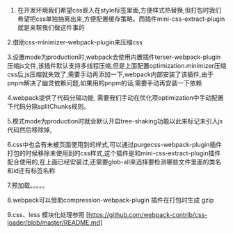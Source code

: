 1. 在开发环境我们希望css嵌入在style标签里面,方便样式热替换,但打包时我们希望把css单独抽离出来,方便配置缓存策略。而插件mini-css-extract-plugin就是来帮我们做这件事的


2.借助css-minimizer-webpack-plugin来压缩css


3.设置mode为production时,webpack会使用内置插件terser-webpack-plugin压缩js文件,该插件默认支持多线程压缩,但是上面配置optimization.minimizer压缩css后,js压缩就失效了,需要手动再添加一下,webpack内部安装了该插件,由于pnpm解决了幽灵依赖问题,如果用的pnpm的话,需要手动再安装一下依赖


4.webpack提供了代码分隔功能, 需要我们手动在优化项optimization中手动配置下代码分隔splitChunks规则。


5.模式mode为production时就会默认开启tree-shaking功能以此来标记未引入js代码然后移除掉, 


6.css中也会有未被页面使用到的样式,可以通过purgecss-webpack-plugin插件打包的时候移除未使用到的css样式,这个插件是和mini-css-extract-plugin插件配合使用的,在上面已经安装过,还需要glob-all来选择要检测哪些文件里面的类名和id还有标签名称


7.预加载。。。。。


8.webpack可以借助compression-webpack-plugin 插件在打包时生成 gzip


9.css、less 模块化处理参照 [https://github.com/webpack-contrib/css-loader/blob/master/README.md]